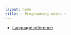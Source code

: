 ```yaml
---
layout: home
title: ~ Programming notes ~
---
```


* [Language reference](_language-reference/index.md)